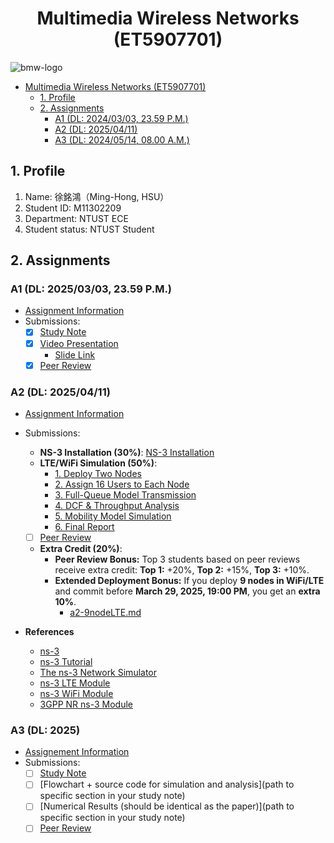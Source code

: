 # <center>Multimedia Wireless Networks (ET5907701)</center>

![bmw-logo](./assets/lab-logo.jpg)

- [Multimedia Wireless Networks (ET5907701)](#multimedia-wireless-networks-et5907701)
  - [1. Profile](#1-profile)
  - [2. Assignments](#2-assignments)
    - [A1 (DL: 2024/03/03, 23.59 P.M.)](#a1-dl-20240303-2359-pm)
    - [A2 (DL: 2025/04/11)](#a2-dl-20250411)
    - [A3 (DL: 2024/05/14, 08.00 A.M.)](#a3-dl-20240514-0800-am)

## 1. Profile

1. Name: 徐銘鴻（Ming-Hong, HSU）
2. Student ID: M11302209
3. Department: NTUST ECE
4. Student status: NTUST Student

## 2. Assignments

### A1 (DL: 2025/03/03, 23.59 P.M.)
- [Assignment Information](https://github.com/bmw-ece-ntust/multimedia-wireless-network?tab=readme-ov-file#a1-deadline-35-0800-am)
- Submissions:
  - [x] [Study Note](./a1-M11302209-HSU-Ming-Hong.md)
  - [x] [Video Presentation](https://youtu.be/myXUy0x4jH8)
    - [Slide Link](https://gamma.app/docs/Key-Skills-for-Success-jbbwbow7dzh4amr) 
  - [x] [Peer Review](https://forms.gle/odfFSV2dWQgKTxMw5)

### A2 (DL: 2025/04/11)
- [Assignment Information](https://github.com/bmw-ece-ntust/multimedia-wireless-networks?tab=readme-ov-file#a2)
- Submissions:
  - **NS-3 Installation (30%)**: [NS-3 Installation](./a2-M11302209-HSU-Ming-Hong.md#ns-3-installation)
  - **LTE/WiFi Simulation (50%)**:
    - [1. Deploy Two Nodes](./a2-M11302209-HSU-Ming-Hong.md#1-deploy-two-nodes)
    - [2. Assign 16 Users to Each Node](./a2-M11302209-HSU-Ming-Hong.md#2-assign-16-users-to-each-node)
    - [3. Full-Queue Model Transmission](./a2-M11302209-HSU-Ming-Hong.md#3-full-queue-model-transmission)
    - [4. DCF & Throughput Analysis](./a2-M11302209-HSU-Ming-Hong.md#4-dcf--throughput-analysis)
    - [5. Mobility Model Simulation](./a2-M11302209-HSU-Ming-Hong.md#5-mobility-model-simulation)
    - [6. Final Report](./a2-M11302209-HSU-Ming-Hong.md#6-final-report)
  - [ ] [Peer Review](https://forms.gle/odfFSV2dWQgKTxMw5)

  - **Extra Credit (20%)**:  
    - **Peer Review Bonus:** Top 3 students based on peer reviews receive extra credit: **Top 1:** +20%, **Top 2:** +15%, **Top 3:** +10%.  
    - **Extended Deployment Bonus:** If you deploy **9 nodes in WiFi/LTE** and commit before **March 29, 2025, 19:00 PM**, you get an **extra 10%**.  
      - [a2-9nodeLTE.md](./a2-9nodeLTE.md)

- **References**  
  - [ns-3](https://www.nsnam.org/)  
  - [ns-3 Tutorial](https://www.nsnam.org/docs/tutorial/html/)  
  - [The ns-3 Network Simulator](https://intronetworks.cs.luc.edu/current/html/ns3.html)  
  - [ns-3 LTE Module](https://www.nsnam.org/docs/models/html/lte-user.html)  
  - [ns-3 WiFi Module](https://www.nsnam.org/docs/models/html/wifi-design.html)  
  - [3GPP NR ns-3 Module](https://github.com/QiuYukang/5G-LENA)  


### A3 (DL: 2025)
- [Assignement Information](https://github.com/bmw-ece-ntust/multimedia-wireless-network?tab=readme-ov-file#a3-deadline-514-0800-am)
- Submissions:
  - [ ] [Study Note](./a3-M11302209-HSU-Ming-Hong.md)
  - [ ] [Flowchart + source code for simulation and analysis](path to specific section in your study note)
  - [ ] [Numerical Results (should be identical as the paper)](path to specific section in your study note)
  - [ ] [Peer Review](https://forms.gle/odfFSV2dWQgKTxMw5)